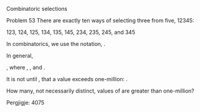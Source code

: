 
Combinatoric selections
 
Problem 53
There are exactly ten ways of selecting three from five, 12345:

123, 124, 125, 134, 135, 145, 234, 235, 245, and 345

In combinatorics, we use the notation, 
.

In general, 
 
, where 
, 
, and 
.

It is not until 
, that a value exceeds one-million: 
.

How many, not necessarily distinct, values of 
are greater than one-million?

Pergjigje:  4075
